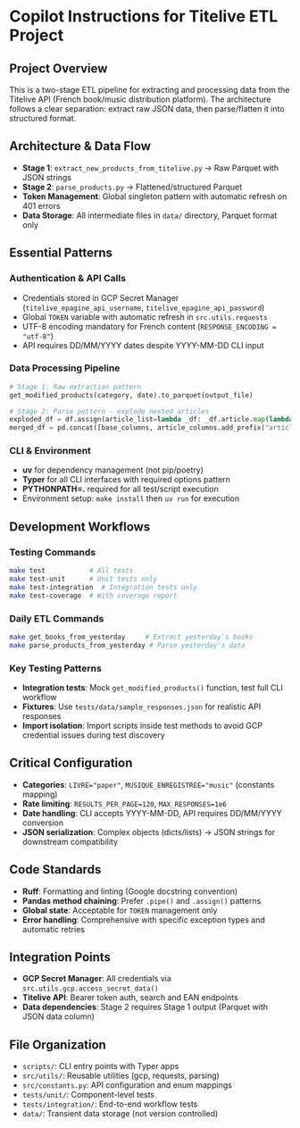 # Copilot Instructions for Titelive ETL Project

## Project Overview

This is a two-stage ETL pipeline for extracting and processing data from the
Titelive API (French book/music distribution platform). The architecture
follows a clear separation: extract raw JSON data, then parse/flatten it
into structured format.

## Architecture & Data Flow

- **Stage 1**: `extract_new_products_from_titelive.py` → Raw Parquet with JSON strings
- **Stage 2**: `parse_products.py` → Flattened/structured Parquet
- **Token Management**: Global singleton pattern with automatic refresh on 401 errors
- **Data Storage**: All intermediate files in `data/` directory, Parquet format only

## Essential Patterns

### Authentication & API Calls

- Credentials stored in GCP Secret Manager (`titelive_epagine_api_username`, `titelive_epagine_api_password`)
- Global `TOKEN` variable with automatic refresh in `src.utils.requests`
- UTF-8 encoding mandatory for French content (`RESPONSE_ENCODING = "utf-8"`)
- API requires DD/MM/YYYY dates despite YYYY-MM-DD CLI input

### Data Processing Pipeline

```python
# Stage 1: Raw extraction pattern
get_modified_products(category, date).to_parquet(output_file)

# Stage 2: Parse pattern - explode nested articles
exploded_df = df.assign(article_list=lambda _df: _df.article.map(lambda o: list(o.values()))).explode("article_list")
merged_df = pd.concat([base_columns, article_columns.add_prefix("article_")], axis=1)
```

### CLI & Environment

- **uv** for dependency management (not pip/poetry)
- **Typer** for all CLI interfaces with required options pattern
- **PYTHONPATH=.** required for all test/script execution
- Environment setup: `make install` then `uv run` for execution

## Development Workflows

### Testing Commands

```bash
make test           # All tests
make test-unit      # Unit tests only
make test-integration  # Integration tests only
make test-coverage  # With coverage report
```

### Daily ETL Commands

```bash
make get_books_from_yesterday     # Extract yesterday's books
make parse_products_from_yesterday # Parse yesterday's data
```

### Key Testing Patterns

- **Integration tests**: Mock `get_modified_products()` function, test full CLI workflow
- **Fixtures**: Use `tests/data/sample_responses.json` for realistic API responses
- **Import isolation**: Import scripts inside test methods to avoid GCP
  credential issues during test discovery

## Critical Configuration

- **Categories**: `LIVRE="paper"`, `MUSIQUE_ENREGISTREE="music"` (constants mapping)
- **Rate limiting**: `RESULTS_PER_PAGE=120`, `MAX_RESPONSES=1e6`
- **Date handling**: CLI accepts YYYY-MM-DD, API requires DD/MM/YYYY conversion
- **JSON serialization**: Complex objects (dicts/lists) → JSON strings for
  downstream compatibility

## Code Standards

- **Ruff**: Formatting and linting (Google docstring convention)
- **Pandas method chaining**: Prefer `.pipe()` and `.assign()` patterns
- **Global state**: Acceptable for `TOKEN` management only
- **Error handling**: Comprehensive with specific exception types and automatic retries

## Integration Points

- **GCP Secret Manager**: All credentials via `src.utils.gcp.access_secret_data()`
- **Titelive API**: Bearer token auth, search and EAN endpoints
- **Data dependencies**: Stage 2 requires Stage 1 output (Parquet with JSON
  data column)

## File Organization

- `scripts/`: CLI entry points with Typer apps
- `src/utils/`: Reusable utilities (gcp, requests, parsing)
- `src/constants.py`: API configuration and enum mappings
- `tests/unit/`: Component-level tests
- `tests/integration/`: End-to-end workflow tests
- `data/`: Transient data storage (not version controlled)
